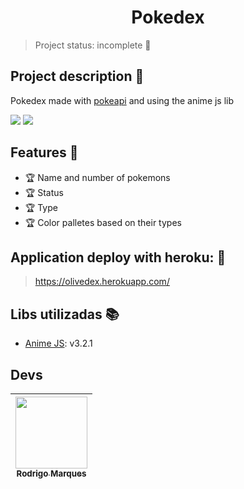 <h1 align="center"> Pokedex </h1>

> Project status: incomplete 🚫

## Project description 🎉

<p align="justify">Pokedex made with <a href="https://pokeapi.co/">pokeapi</a> and using the anime js lib </p>
<img src="https://img.shields.io/static/v1?label=javascript&message=languages&color=blue&style=flat&logo=javascript"/>
<img src="https://img.shields.io/static/v1?label=stats&message=In+Progress&color=yellow&style=flat"/>

## Features 🏁

- 🏆 Name and number of pokemons
- 🏆 Status
- 🏆 Type
- 🏆 Color palletes based on their types

## Application deploy with heroku: 💨

> https://olivedex.herokuapp.com/

## Libs utilizadas 📚

- [Anime JS](https://animejs.com/): v3.2.1

## Devs

| [<img src="https://github.com/rodrigomsrocha.png" width=115 > <br> <sub> Rodrigo Marques </sub>](https://github.com/rodrigomsrocha) |
| :---------------------------------------------------------------------------------------------------------------------------------: |
